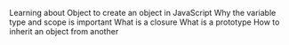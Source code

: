 Learning about Object
to create an object in JavaScript
Why the variable type and scope is important
What is a closure
What is a prototype
How to inherit an object from another
